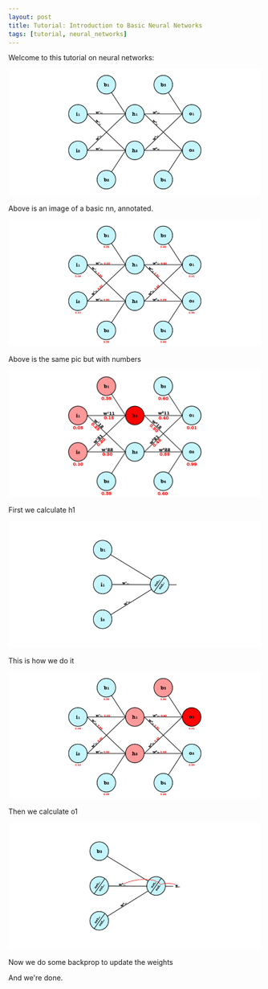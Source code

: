 ```yaml
---
layout: post
title: Tutorial: Introduction to Basic Neural Networks
tags: [tutorial, neural_networks]
---
```


Welcome to this tutorial on neural networks:

![basic_nn_annotated](/images/basic_nn/basic_nn_annotated.png)

Above is an image of a basic nn, annotated.

![basic_nn_numbers](/images/basic_nn/basic_nn_numbers.png)

Above is the same pic but with numbers

![basic_nn_calc_h1](/images/basic_nn/basic_nn_calc_h1_updated.png)

First we calculate h1

![basic_nn_calc_indepth](/images/basic_nn/basic_nn_calc_indepth.png)

This is how we do it

![basic_nn_calc_o1](/images/basic_nn/basic_nn_calc_o1.png)

Then we calculate o1

![basic_nn_backprop_1](/images/basic_nn/basic_nn_calc_backprop_1.png)

Now we do some backprop to update the weights

And we're done.

